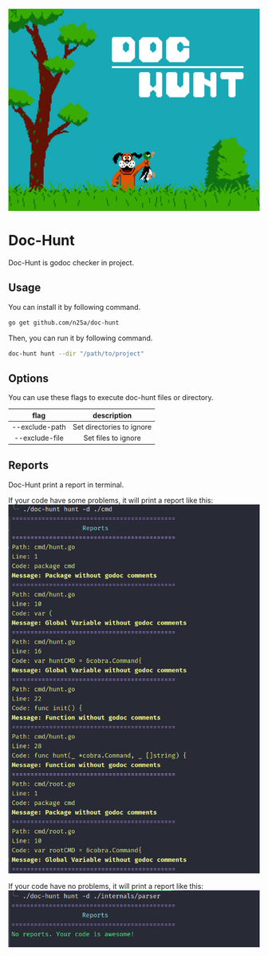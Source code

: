 ![alt text](https://raw.githubusercontent.com/n25a/doc-hunt/1f3b6c85b8d1d7050299e08d05df1bc835bab243/images/logo.png)

# Doc-Hunt
Doc-Hunt is godoc checker in project.

## Usage
You can install it by following command.

```bash
go get github.com/n25a/doc-hunt
```

Then, you can run it by following command.

```bash
doc-hunt hunt --dir "/path/to/project"
```

## Options
You can use these flags to execute doc-hunt files or directory.

|      flag      |        description         |
|:--------------:|:--------------------------:|
| --exclude-path | Set directories to ignore  |
| --exclude-file |    Set files to ignore     |


## Reports
Doc-Hunt print a report in terminal.

If your code have some problems, it will print a report like this:
![alt text](https://raw.githubusercontent.com/n25a/doc-hunt/1f3b6c85b8d1d7050299e08d05df1bc835bab243/images/failed.png)

If your code have no problems, it will print a report like this:
![alt text](https://raw.githubusercontent.com/n25a/doc-hunt/1f3b6c85b8d1d7050299e08d05df1bc835bab243/images/Success.png)

